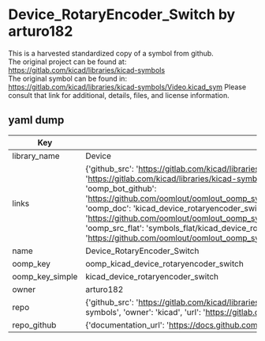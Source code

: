 # Device_RotaryEncoder_Switch by arturo182  
This is a harvested standardized copy of a symbol from github.  
The original project can be found at:  
https://gitlab.com/kicad/libraries/kicad-symbols  
The original symbol can be found in:
https://gitlab.com/kicad/libraries/kicad-symbols/Video.kicad_sym
Please consult that link for additional, details, files, and license information.  
## yaml dump  
| Key | Value |  
| --- | --- |  
| library_name | Device |  
| links | {'github_src': 'https://gitlab.com/kicad/libraries/kicad-symbols/Video.kicad_sym', 'github_src_repo': 'https://gitlab.com/kicad/libraries/kicad-symbols', 'oomp_bot': 'kicad_device_rotaryencoder_switch/working', 'oomp_bot_github': 'https://github.com/oomlout/oomlout_oomp_symbol_bot/tree/main/kicad_device_rotaryencoder_switch/working', 'oomp_doc': 'kicad_device_rotaryencoder_switch/working', 'oomp_doc_github': 'https://github.com/oomlout/oomlout_oomp_symbol_doc/tree/main/kicad_device_rotaryencoder_switch/working', 'oomp_src_flat': 'symbols_flat/kicad_device_rotaryencoder_switch/working', 'oomp_src_flat_github': 'https://github.com/oomlout/oomlout_oomp_symbol_src/tree/main/kicad_device_rotaryencoder_switch/working'} |  
| name | Device_RotaryEncoder_Switch |  
| oomp_key | oomp_kicad_device_rotaryencoder_switch |  
| oomp_key_simple | kicad_device_rotaryencoder_switch |  
| owner | arturo182 |  
| repo | {'github_src': 'https://gitlab.com/kicad/libraries/kicad-symbols/Video.kicad_sym', 'name': 'libraries/kicad-symbols', 'owner': 'kicad', 'url': 'https://gitlab.com/kicad/libraries/kicad-symbols'} |  
| repo_github | {'documentation_url': 'https://docs.github.com/rest/repos/repos#get-a-repository', 'message': 'Not Found'} |  

